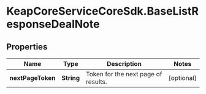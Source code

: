 # KeapCoreServiceCoreSdk.BaseListResponseDealNote

## Properties

Name | Type | Description | Notes
------------ | ------------- | ------------- | -------------
**nextPageToken** | **String** | Token for the next page of results. | [optional] 


